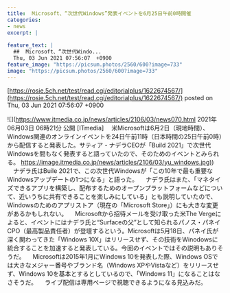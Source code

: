 ```yaml
---
title:  Microsoft、“次世代Windows”発表イベントを6月25日午前0時開催  
categories:
- news
excerpt: |
  
feature_text: |
  ##  Microsoft、“次世代Windo...
  Thu, 03 Jun 2021 07:56:07  +0900
feature_image: "https://picsum.photos/2560/600?image=733"
image: "https://picsum.photos/2560/600?image=733"
---
```


[https://rosie.5ch.net/test/read.cgi/editorialplus/1622674567/](https://rosie.5ch.net/test/read.cgi/editorialplus/1622674567/)
posted on Thu, 03 Jun 2021 07:56:07  +0900

<!--more-->

![](https://www.itmedia.co.jp/news/articles/2106/03/news070.html 2021年06月03日 06時21分 公開 [ITmedia] 　米Microsoftは6月2日（現地時間）、Windows関連のオンラインイベントを24日午前11時（日本時間の25日午前0時）から配信すると発表した。サティア・ナデラCEOが「Build 2021」で次世代Windowsを間もなく発表すると語っていたので、そのためのイベントとみられる。 [https://image.itmedia.co.jp/news/articles/2106/03/yu_windows.jpg)](https://image.itmedia.co.jp/news/articles/2106/03/yu_windows.jpg)) 　ナデラ氏はBuile 2021で、この次世代Windowsが「この10年で最も重要なWindowsアップデートの1つになる」と語った。 　ナデラ氏はまた、「マネタイズできるアプリを構築し、配布するためのオープンプラットフォームなどについて、近いうちに共有できることを楽しみにしている」とも説明していたので、Windowsのためのアプリストア（現在の「Microsoft Store」）にも大きな変更があるかもしれない。 　Microsoftから招待メールを受け取った米The Vergeによると、イベントにはナデラ氏と“Surfaceの父”として知られるパノス・パネイCPO（最高製品責任者）が登壇するという。Microsoftは5月18日、パネイ氏が深く関わってきた「Windows 10X」はリリースせず、その技術をWinodowsに統合することを加速すると発表している。今回のイベントではその説明もありそうだ。 　Microsoftは2015年1月にWindows 10を発表した際、Windows OSでは大きなメジャー番号やブランド名（Windows XPやVistaなど）をリリースせず、Windows 10を基本とするとしているので、「Windows 11」になることはなさそうだ。 　ライブ配信は専用ページで視聴できるようになる見込みだ。
